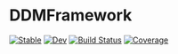 # DDMFramework

[![Stable](https://img.shields.io/badge/docs-stable-blue.svg)](https://ahnlabb.github.io/DDMFramework.jl/stable)
[![Dev](https://img.shields.io/badge/docs-dev-blue.svg)](https://ahnlabb.github.io/DDMFramework.jl/dev)
[![Build Status](https://github.com/ahnlabb/DDMFramework.jl/actions/workflows/CI.yml/badge.svg?branch=main)](https://github.com/ahnlabb/DDMFramework.jl/actions/workflows/CI.yml?query=branch%3Amain)
[![Coverage](https://codecov.io/gh/ahnlabb/DDMFramework.jl/branch/main/graph/badge.svg)](https://codecov.io/gh/ahnlabb/DDMFramework.jl)
